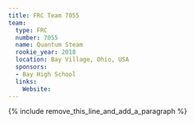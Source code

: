 ```yaml
---
title: FRC Team 7055
team:
  type: FRC
  number: 7055
  name: Quantum Steam
  rookie_year: 2018
  location: Bay Village, Ohio, USA
  sponsors:
  - Bay High School
  links:
    Website:
---
```


{% include remove_this_line_and_add_a_paragraph %}